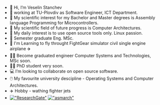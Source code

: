 - 👋 Hi, I’m Veselin Stanchev
- 🏢 working at TU-Plovdiv as Software Engineer, ICT Departmеnt. 
- 📖 My scientific interest for my Bachelor and Master degrees is Assembly language Programming for Microcontrollers.
- 📖 My scientific field of future progress is Computer Architectures.
- 🐧  My daily interest is to use open source tools only. Linux passion.
- 🌱 Semester graduate Eng. MSc.
- 🌱 I'm Learning to fly throught FightGear simulator civil single engine airplane ✈️
- 🧑‍🎓 Become graduated engineer Computer Systems and Technologies, MSc soon.
- 🧑‍🎓 PhD student very soon.
- 💻 I’m looking to collaborate on open source software.
- 🖱️ My favourite university descipline - Operating Systems and Computer Architectures.
- ✈️ Hobby - wathing fighter jets
- [!["ResearchGate"](https://icons-for-free.com/iconfiles/png/64/super+tiny+icons+researchgate-1324450767242972063.png)](https://www.researchgate.net/profile/Veselin-Stanchev-2)
[!["asmarch"](https://asmarch.github.io/asmarch/asmarcheresized.png)](  https://asmarch.github.io/asmarch/ )
<!---
vesodeveloper/vesodeveloper is a ✨ special ✨ repository because its `README.md` (this file) appears on your GitHub profile.
You can click the Preview link to take a look at your changes.
--->
